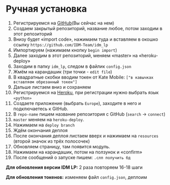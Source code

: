 # Ручная установка

1. Регистрируемся на [GitHub](https://github.com)(Вы сейчас на нем)
2. Создаем закрытый репозиторий, название любое, потом заходим в этот репозиторий
3. Внизу будет «import code», нажимаем туда и вставляем в окошко ссылку `https://github.com/IDM-Team/idm_lp`
4. Импортируем (нажимаем кнопку `begin import`)
5. Далее заходим в этот репозиторий, меняем «master» на «heroku-deploy» 
6. Заходим в папку `idm_lp`, следом в файлик `config.json`
7. Жмём на карандашик (три точки - `edit file`)
8. В квадратные скобки вводим токен от Kate Mobile: `["в кавычках вставляем обрезанный токен"]`
9. Дальше листаем вниз и сохраняем 
10. Регистрируемся на [Heroku](https://heroku.com), при регистрации нужно выбрать язык `«python»`
11. Создаете приложение (выбрать `Europe`), заходите в него и подключаетесь к GitHub. 
12. В `repo-name` пишем название репозитория с GitHub (`search` -> `connect`)
13. `master` меняем на `heroku-deploy`. 
14. Нажимаем на `deploy branch`
15. Ждём окончания деплоя 
16. После окончания деплоя листаем вверх и нажимаем на `resources` (второй значок из трёх полосочек)
17. Обновляем страницу, там появится модуль. 
18. Нажимаем на карандашик, потом на ползунок и «confirm» 
19. После сообщений о запуске пишем:
`.слп получить бд`
 
**Для обновления версии IDM LP:** 2 раза повторяем 16-18 шаги
 
**Для обновления токенов:** изменяем файл `config.json`, деплоим